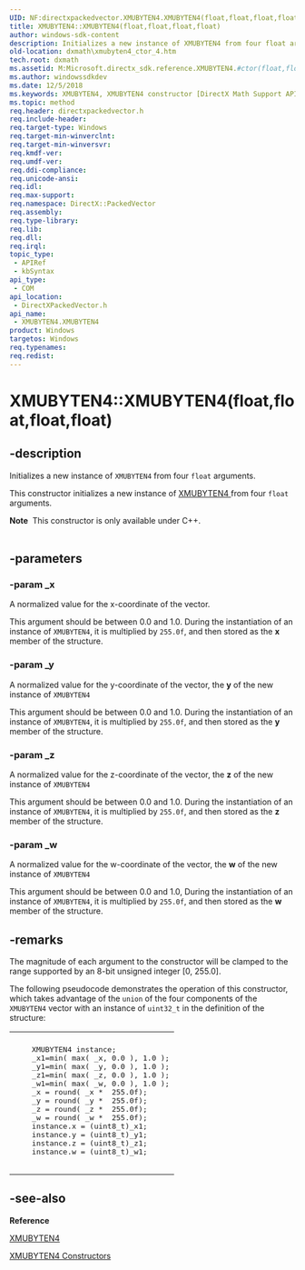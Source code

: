 ```yaml
---
UID: NF:directxpackedvector.XMUBYTEN4.XMUBYTEN4(float,float,float,float)
title: XMUBYTEN4::XMUBYTEN4(float,float,float,float)
author: windows-sdk-content
description: Initializes a new instance of XMUBYTEN4 from four float arguments.
old-location: dxmath\xmubyten4_ctor_4.htm
tech.root: dxmath
ms.assetid: M:Microsoft.directx_sdk.reference.XMUBYTEN4.#ctor(float,float,float,float)
ms.author: windowssdkdev
ms.date: 12/5/2018
ms.keywords: XMUBYTEN4, XMUBYTEN4 constructor [DirectX Math Support APIs], XMUBYTEN4 constructor [DirectX Math Support APIs],XMUBYTEN4 structure, XMUBYTEN4 structure [DirectX Math Support APIs],XMUBYTEN4 constructor, XMUBYTEN4.XMUBYTEN4, XMUBYTEN4.XMUBYTEN4(float,float,float,float), XMUBYTEN4::XMUBYTEN4, XMUBYTEN4::XMUBYTEN4(float,float,float,float), dxmath.xmubyten4_ctor_4
ms.topic: method
req.header: directxpackedvector.h
req.include-header: 
req.target-type: Windows
req.target-min-winverclnt: 
req.target-min-winversvr: 
req.kmdf-ver: 
req.umdf-ver: 
req.ddi-compliance: 
req.unicode-ansi: 
req.idl: 
req.max-support: 
req.namespace: DirectX::PackedVector
req.assembly: 
req.type-library: 
req.lib: 
req.dll: 
req.irql: 
topic_type:
 - APIRef
 - kbSyntax
api_type:
 - COM
api_location:
 - DirectXPackedVector.h
api_name:
 - XMUBYTEN4.XMUBYTEN4
product: Windows
targetos: Windows
req.typenames: 
req.redist: 
---
```


# XMUBYTEN4::XMUBYTEN4(float,float,float,float)


## -description


Initializes a new instance of <code>XMUBYTEN4</code> from four <code>float</code> arguments.
    

This constructor initializes a new instance of <a href="https://msdn.microsoft.com/552002c1-0000-44a6-9f43-9c958a8d1aa3">XMUBYTEN4
	</a> from four
	<code>float</code> arguments.
<div class="alert"><b>Note</b>  This constructor is only available under C++.</div><div> </div>

## -parameters




### -param _x

A normalized value for the x-coordinate of the vector.
		

This argument should be between 0.0 and 1.0. During the instantiation of an instance
		    of <code>XMUBYTEN4</code>, it is multiplied by <code>255.0f</code>, and then
		    stored as the <b>x</b> member of the structure.
		


### -param _y

A normalized value for the y-coordinate of the vector, the <b>y</b> of the new
		    instance of <code>XMUBYTEN4</code>

This argument should be between 0.0 and 1.0. During the instantiation of an
		    instance of <code>XMUBYTEN4</code>, it is multiplied by <code>255.0f</code>, and then
		    stored as the <b>y</b> member of the structure.
		


### -param _z

A normalized value for the z-coordinate of the vector, the <b>z</b> of the new
		    instance of <code>XMUBYTEN4</code>

This argument should be between 0.0 and 1.0. During the instantiation of an
		    instance of <code>XMUBYTEN4</code>, it is multiplied by <code>255.0f</code>, and then
		    stored as the <b>z</b> member of the structure.
		


### -param _w

A normalized value for the w-coordinate of the vector, the <b>w</b> of the new
		    instance of <code>XMUBYTEN4</code>

This argument should be between 0.0 and 1.0, During the instantiation of an
		    instance of <code>XMUBYTEN4</code>, it is multiplied by <code>255.0f</code>, and then
		    stored as the <b>w</b> member of the structure.
		


## -remarks



The magnitude of each argument to the constructor will be clamped to the range supported by an
	   8-bit unsigned integer [0, 255.0].
       

The following pseudocode demonstrates the operation of this constructor, which takes
	  advantage of the <code>union</code> of the four components of the <code>XMUBYTEN4</code> vector with
	  an instance of <code>uint32_t</code> in the definition of the structure:
      

<div class="code"><span codelanguage=""><table>
<tr>
<th></th>
</tr>
<tr>
<td>
<pre>
	XMUBYTEN4 instance;
	_x1=min( max( _x, 0.0 ), 1.0 );
	_y1=min( max( _y, 0.0 ), 1.0 );
	_z1=min( max( _z, 0.0 ), 1.0 );
	_w1=min( max( _w, 0.0 ), 1.0 );
	_x = round( _x *  255.0f);
	_y = round( _y *  255.0f);
	_z = round( _z *  255.0f);
	_w = round( _w *  255.0f);
	instance.x = (uint8_t)_x1;
	instance.y = (uint8_t)_y1;
	instance.z = (uint8_t)_z1;
	instance.w = (uint8_t)_w1;
    </pre>
</td>
</tr>
</table></span></div>



## -see-also




<b>Reference</b>



<a href="https://msdn.microsoft.com/en-us/library/Ee420492(v=VS.85).aspx">XMUBYTEN4</a>



<a href="https://msdn.microsoft.com/en-us/library/Ee415447(v=VS.85).aspx">XMUBYTEN4 Constructors</a>
 

 

